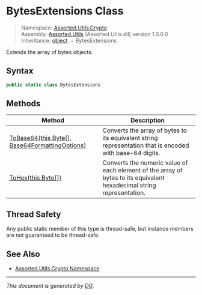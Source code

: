 ﻿# BytesExtensions Class

> Namespace: [Assorted.Utils.Crypto](_toc.Assorted.Utils.md#Assorted.Utils.Crypto%20Namespace)\
> Assembly: [Assorted.Utils](_toc.Assorted.Utils.md) (Assorted.Utils.dll) version 1.0.0.0\
> Inheritance: [object](https://docs.microsoft.com/en-us/dotnet/api/system.object) `→` BytesExtensions

Extends the array of bytes objects.

## Syntax

```csharp
public static class BytesExtensions
```

## Methods

Method | Description
--- | ---
[ToBase64(this Byte[], Base64FormattingOptions)](Assorted.Utils.Crypto.BytesExtensions.ToBase64.md) | Converts the array of bytes to its equivalent string representation that is encoded with base-64 digits.
[ToHex(this Byte[])](Assorted.Utils.Crypto.BytesExtensions.ToHex.md) | Converts the numeric value of each element of the array of bytes to its equivalent hexadecimal string representation.

## Thread Safety

Any public static member of this type is thread\-safe, but instance members are not guaranteed to be thread\-safe.

## See Also

- [Assorted.Utils.Crypto Namespace](_toc.Assorted.Utils.md#Assorted.Utils.Crypto%20Namespace)

---

_This document is generated by [DG](https://github.com/Khojasteh/dg)._
